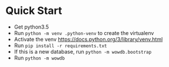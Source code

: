 

# Quick Start
- Get python3.5
- Run `python -m venv .python-venv` to create the virtualenv
- Activate the venv https://docs.python.org/3/library/venv.html
- Run `pip install -r requirements.txt`
- If this is a new database, run `python -m wowdb.bootstrap`
- Run `python -m wowdb`
